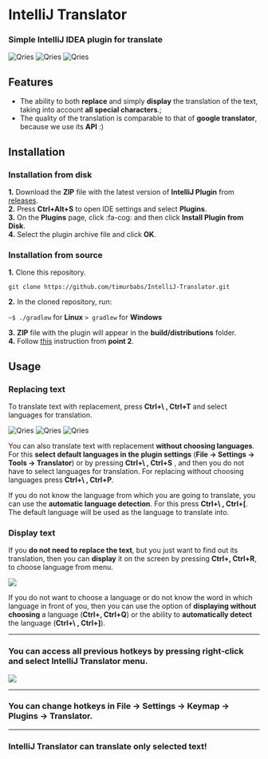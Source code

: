 # IntelliJ Translator
### Simple IntelliJ IDEA plugin for translate
<p float="left">
<img alt="Qries" src="https://img.shields.io/github/workflow/status/timurbabs/IntelliJ-Translator/Java%20CI%20with%20Gradle?style=flat-square">
<img alt="Qries" src="https://img.shields.io/github/v/release/timurbabs/IntelliJ-Translator?style=flat-square">
<img alt="Qries" src="https://img.shields.io/github/repo-size/timurbabs/IntelliJ-Translator?style=flat-square">
</p>

## Features
- The ability to both **replace** and simply **display** the translation of the text, taking into account **all special characters**.;
- The quality of the translation is comparable to that of **google translator**, because we use its **API** :)


## Installation
<a name="instruction"></a>
### Installation from disk﻿
**1.** Download the **ZIP** file with the latest version of **IntelliJ Plugin** from [releases](https://github.com/timurbabs/IntelliJ-Translator/rele.. "releases").    
**2.** Press **Ctrl+Alt+S** to open IDE settings and select **Plugins**.    
**3.** On the **Plugins** page, click :fa-cog: and then click **Install Plugin from Disk**.    
**4.** Select the plugin archive file and click **OK**.
### Installation from source﻿
**1.** Clone this repository.

`git clone https://github.com/timurbabs/IntelliJ-Translator.git`

**2.** In the cloned repository, run:

`~$ ./gradlew` for **Linux**
`> gradlew` for **Windows**

**3.** **ZIP** file with the plugin will appear in the **build/distributions** folder.    
**4.** Follow [this](#instruction) instruction from **point 2**.

## Usage
### Replacing text

To translate text with replacement, press **Ctrl+\ , Ctrl+T** and select languages ​​for translation.

<img alt="Qries" src="https://sun9-9.userapi.com/impg/1xe7iskxjbplfrwG4Hc7ZxRItj1KC3IAU6KYNA/CJEE9SD6Lkk.jpg?size=407x135&quality=96&sign=4c529acda3237d3e4da4fee09c205330&type=album">

<img alt="Qries" src="https://sun9-28.userapi.com/impg/YIsrnC7b-GWDa6T0ojttj8LGNi23jJMpjBnjSA/SIgau3hve1w.jpg?size=173x69&quality=96&sign=dfe900630b91b9d9626eef4766772e9a&type=album">

<img alt="Qries" src="https://sun9-20.userapi.com/impg/OiQQ0Su4k95HmfAs9xIWAl-uTBt2IY_sT3c5Cg/aun01jM3hl8.jpg?size=173x72&quality=96&sign=01555b24b4d03c4ef60dfcefca2554c1&type=album">

You can also translate text with replacement **without choosing languages**. For this **select default languages ​​in the plugin settings** (**File -> Settings -> Tools -> Translator**) or by pressing **Ctrl+\ , Ctrl+S** , and then you do not have to select languages ​​for translation. 
For replacing without choosing languages press **Ctrl+\ , Ctrl+P**.

If you do not know the language from which you are going to translate, you can use the **automatic language detection**. For this press **Ctrl+\ , Ctrl+[**. Тhe default language will be used as the language to translate into.

### Display text

If you **do not need to replace the text**, but you just want to find out its translation, then you can **display** it on the screen by pressing **Сtrl+\, Ctrl+R**, to choose language from menu.

[![](https://sun9-51.userapi.com/impg/JyO40X09FA_JhQk9dXWHzeS3pKNFAklEKNUQjA/PecfT-8k81w.jpg?size=177x94&quality=96&sign=5fd9d0bb58afcd4a4959619e464adcee&type=album)](https://sun9-51.userapi.com/impg/JyO40X09FA_JhQk9dXWHzeS3pKNFAklEKNUQjA/PecfT-8k81w.jpg?size=177x94&quality=96&sign=5fd9d0bb58afcd4a4959619e464adcee&type=album)


If you do not want to choose a language or do not know the word in which language in front of you, then you can use the option of **displaying without choosing** a language (**Ctrl+\, Ctrl+Q**) or the ability to **automatically detect** the language (**Ctrl+\ , Ctrl+]**).


------------


### You can access all previous hotkeys by pressing **right-click** and select IntelliJ Translator menu.

[![](https://sun9-32.userapi.com/impg/Sq6qQ4_lbuPlbjBsmzU3kMZiL6XE69u5teVQtA/CX9lqO6-X0s.jpg?size=767x480&quality=96&sign=2f4538ee6d515ce8ebc9e751e63d26c1&type=album)](https://sun9-32.userapi.com/impg/Sq6qQ4_lbuPlbjBsmzU3kMZiL6XE69u5teVQtA/CX9lqO6-X0s.jpg?size=767x480&quality=96&sign=2f4538ee6d515ce8ebc9e751e63d26c1&type=album)

------------

### You can change hotkeys in File -> Settings -> Keymap -> Plugins -> Translator.

------------


### IntelliJ Translator can translate only selected text!
